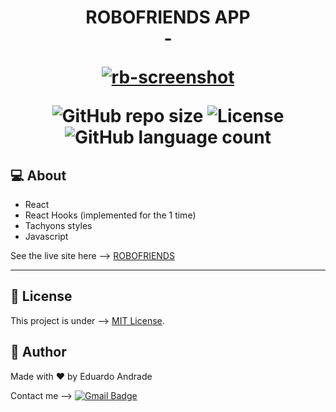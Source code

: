 <h1 align="center">
  
  ROBOFRIENDS APP <br> -
  
  <a href="https://ibb.co/JkdYK8w"><img src="https://i.ibb.co/Hg2cVRf/rb-screenshot.jpg" alt="rb-screenshot" border="0"></a>
  
  
  <img alt="GitHub repo size" src="https://img.shields.io/github/repo-size/edu2andrade/robofriends">
  <img alt="License" src="https://img.shields.io/badge/license-MIT-brightgreen">
  <img alt="GitHub language count" src="https://img.shields.io/github/languages/count/edu2andrade/robofriends?color=%2304D361">
</h1>

 ## 💻 About

- React
- React Hooks (implemented for the 1 time)
- Tachyons styles
- Javascript


See the live site here --> [ROBOFRIENDS](https://edu2andrade.github.io/robofriends/)

---

## 📝 License

This project is under --> [MIT License](./LICENSE).


## 🦸 Author

Made with ❤️ by Eduardo Andrade


Contact me --> [![Gmail Badge](https://img.shields.io/badge/-edu2andrade@gmail.com-c14438?style=flat-square&logo=Gmail&logoColor=white&link=mailto:edu2andrade@gmail.com)](mailto:edu2andrade@gmail.com)
